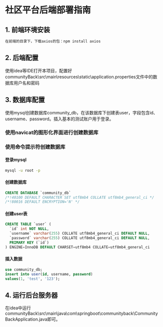 # 社区平台后端部署指南

## 1. 前端环境安装
```bash
在前端的目录下，下载axios的包：npm install axios
```
## 2. 后端配置
使用idea等IDE打开本项目，配置好communityBack\src\main\resources\static\application.properties文件中的数据库用户名和密码

## 3. 数据库配置
使用mysql创建数据库community_db，在该数据库下创建表user，字段包含id、username、password。插入基本的测试账户用于登录。
### 使用navicat的图形化界面进行创建数据库

### 使用命令提示符创建数据库
#### 登录mysql
```bash
mysql -u root -p
```
#### 创建数据库
```sql
CREATE DATABASE `community_db` 
/*!40100 DEFAULT CHARACTER SET utf8mb4 COLLATE utf8mb4_general_ci */ 
/*!80016 DEFAULT ENCRYPTION='N' */
```

#### 创建user表
```sql
CREATE TABLE `user` (
  `id` int NOT NULL,
  `username` varchar(255) COLLATE utf8mb4_general_ci DEFAULT NULL,
  `password` varchar(255) COLLATE utf8mb4_general_ci DEFAULT NULL,
  PRIMARY KEY (`id`)
) ENGINE=InnoDB DEFAULT CHARSET=utf8mb4 COLLATE=utf8mb4_general_ci
```
#### 插入数据
```sql
use community_db;
insert into user(id, username, password)
values(1, 'test', '123');
```
## 4. 运行后台服务器
在idea中运行communityBack\src\main\java\com\springboot\communityback\CommunityBackApplication.java即可。
